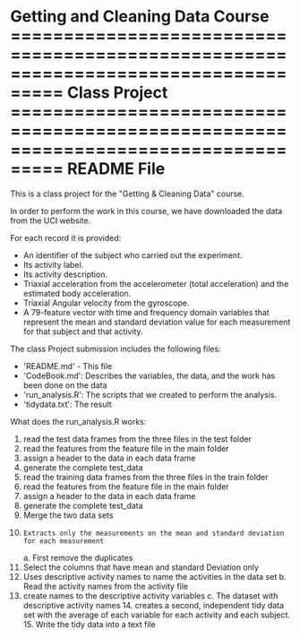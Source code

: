 Getting and Cleaning Data Course
=================================================================================== Class Project
=================================================================================== README File
===================================================================================

This is a class project for the "Getting & Cleaning Data" course. 
 
 In order to perform the work in this course, we have downloaded the data from the UCI website.

 For each record it is provided:

 - An identifier of the subject who carried out the experiment.
 - Its activity label. 
 - Its activity description. 
 - Triaxial acceleration from the accelerometer (total acceleration) and the estimated body acceleration.
 - Triaxial Angular velocity from the gyroscope. 
 - A 79-feature vector with time and frequency domain variables that represent the mean and standard deviation value for each measurement for that subject and that activity. 

 The class Project submission includes the following files:

 - 'README.md' - This file
 - 'CodeBook.md': Describes the variables, the data, and the work has been done on the data
 - 'run_analysis.R': The scripts that we created to perform the analysis.
 - 'tidydata.txt': The result

 What does the run_analysis.R works:
 1.	 read the test data frames from the three files in the test folder
 2.	 read the features from the feature file in the main folder
 3.	 assign a header to the data in each data frame
 4.	 generate the complete test_data
 5.	 read the training data frames from the three files in the train folder
 6.	 read the features from the feature file in the main folder
 7.	 assign a header to the data in each data frame
 8.	 generate the complete test_data
 9.	 Merge the two data sets
 10.	 Extracts only the measurements on the mean and standard deviation for each measurement
        a.  First remove the duplicates
  11.	Select the columns that have mean and standard Deviation only
  12.	Uses descriptive activity names to name the activities in the data set
        b.  Read the activity names from the activity file
   13.	 create names to the descriptive activity variables
        c.  The dataset with descriptive activity names
     14.	 creates a second, independent tidy data set with the average of each variable for each activity and each subject.
     15.	 Write the tidy data into a text file
     
